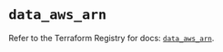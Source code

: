 # `data_aws_arn`

Refer to the Terraform Registry for docs: [`data_aws_arn`](https://registry.terraform.io/providers/hashicorp/aws/4.67.0/docs/data-sources/arn).
